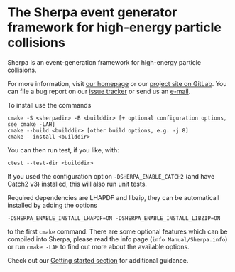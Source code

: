 # The Sherpa event generator framework for high-energy particle collisions

Sherpa is an event-generation framework for high-energy
particle collisions.

For more information, visit [our homepage](http://sherpa-team.gitlab.io)
or our [project site on GitLab](https://gitlab.com/sherpa-team/sherpa).
You can file a bug report on our [issue tracker](https://gitlab.com/sherpa-team/sherpa/issues)
or send us an [e-mail](sherpa@projects.hepforge.org).

To install use the commands
```
cmake -S <sherpadir> -B <builddir> [+ optional configuration options, see cmake -LAH]
cmake --build <builddir> [other build options, e.g. -j 8]
cmake --install <builddir>
```

You can then run test, if you like, with:
```
ctest --test-dir <builddir>
```

If you used the configuration option `-DSHERPA_ENABLE_CATCH2` (and
have Catch2 v3) installed, this will also run unit tests.

Required dependencies are LHAPDF and libzip, they can be automaticall installed by adding
the options
```
-DSHERPA_ENABLE_INSTALL_LHAPDF=ON -DSHERPA_ENABLE_INSTALL_LIBZIP=ON
```
to the first `cmake` command. There are some optional features which can be compiled 
into Sherpa, please read the info page (`info Manual/Sherpa.info`) 
or run `cmake -LAH` to find out more about the available options.

Check out our [Getting started section](Manual/source/manual/getting-started.rst) for additional guidance.
